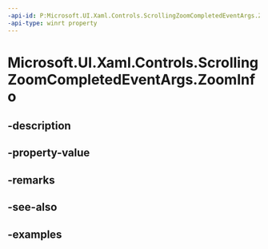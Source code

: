 ```yaml
---
-api-id: P:Microsoft.UI.Xaml.Controls.ScrollingZoomCompletedEventArgs.ZoomInfo
-api-type: winrt property
---
```


# Microsoft.UI.Xaml.Controls.ScrollingZoomCompletedEventArgs.ZoomInfo

<!--
public Microsoft.UI.Xaml.Controls.ZoomInfo ZoomInfo { get; }
-->


## -description

## -property-value

## -remarks

## -see-also

## -examples


